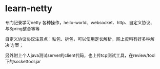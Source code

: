 # learn-netty

专门记录学习netty 各种操作，hello-world、websocket、http、自定义协议、与Spring整合等等

自定义协议协议注意点：粘包、拆包，可以使用定长解析，网上资料有好多种解决‘方案；

另外附上个人java测试server的client代码，也上传tcp测试工具，在review/tool下的sockettool.jar